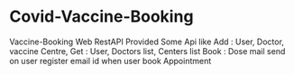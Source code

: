 # Covid-Vaccine-Booking
Vaccine-Booking Web RestAPI
Provided Some Api like 
Add : User, Doctor, vaccine Centre, 
Get : User, Doctors list, Centers list 
Book : Dose 
mail send on user register email id when user book Appointment
